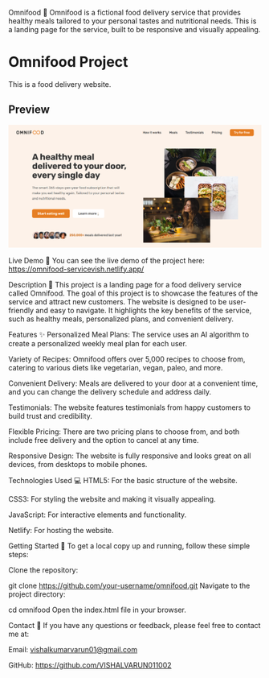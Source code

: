 Omnifood 🍔
Omnifood is a fictional food delivery service that provides healthy meals tailored to your personal tastes and nutritional needs. This is a landing page for the service, built to be responsive and visually appealing.

# Omnifood Project

This is a food delivery website.

## Preview

![Website Screenshot](/img/Omnifood/Omnifood.png)



Live Demo 🚀
You can see the live demo of the project here: https://omnifood-servicevish.netlify.app/

Description 📝
This project is a landing page for a food delivery service called Omnifood. The goal of this project is to showcase the features of the service and attract new customers. The website is designed to be user-friendly and easy to navigate. It highlights the key benefits of the service, such as healthy meals, personalized plans, and convenient delivery.

Features ✨
Personalized Meal Plans: The service uses an AI algorithm to create a personalized weekly meal plan for each user.

Variety of Recipes: Omnifood offers over 5,000 recipes to choose from, catering to various diets like vegetarian, vegan, paleo, and more.

Convenient Delivery: Meals are delivered to your door at a convenient time, and you can change the delivery schedule and address daily.

Testimonials: The website features testimonials from happy customers to build trust and credibility.

Flexible Pricing: There are two pricing plans to choose from, and both include free delivery and the option to cancel at any time.

Responsive Design: The website is fully responsive and looks great on all devices, from desktops to mobile phones.

Technologies Used 💻
HTML5: For the basic structure of the website.

CSS3: For styling the website and making it visually appealing.

JavaScript: For interactive elements and functionality.

Netlify: For hosting the website.

Getting Started 🏁
To get a local copy up and running, follow these simple steps:

Clone the repository:

git clone 
https://github.com/your-username/omnifood.git
Navigate to the project directory:

cd omnifood
Open the index.html file in your browser.

Contact 📧
If you have any questions or feedback, please feel free to contact me at:

Email: vishalkumarvarun01@gmail.com

GitHub: https://github.com/VISHALVARUN011002








